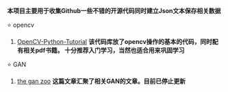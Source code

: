 **本项目主要用于收集Github一些不错的开源代码同时建立Json文本保存相关数据**  


:star: opencv  
01. [OpenCV-Python-Tutorial][opencv-01] **该代码库放了opencv操作的基本的代码，同时配有相关pdf书籍。
十分推荐入门学习，当然也适合用来巩固学习**


:star: GAN  
01. [the gan zoo][GAN-01] **这篇文章汇聚了相关GAN的文章。目前已停止更新**







[opencv-01]:https://github.com/makelove/OpenCV-Python-Tutorial
[GAN-01]:https://github.com/hindupuravinash/the-gan-zoo

